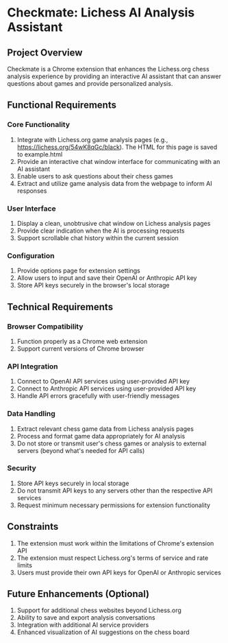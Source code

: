 # Checkmate: Lichess AI Analysis Assistant

## Project Overview
Checkmate is a Chrome extension that enhances the Lichess.org chess analysis experience by providing an interactive AI assistant that can answer questions about games and provide personalized analysis.

## Functional Requirements

### Core Functionality
1. Integrate with Lichess.org game analysis pages (e.g., https://lichess.org/54wK8qGc/black). The HTML for this page is saved to example.html
2. Provide an interactive chat window interface for communicating with an AI assistant
3. Enable users to ask questions about their chess games
4. Extract and utilize game analysis data from the webpage to inform AI responses

### User Interface
1. Display a clean, unobtrusive chat window on Lichess analysis pages
2. Provide clear indication when the AI is processing requests
3. Support scrollable chat history within the current session

### Configuration
1. Provide options page for extension settings
2. Allow users to input and save their OpenAI or Anthropic API key
3. Store API keys securely in the browser's local storage

## Technical Requirements

### Browser Compatibility
1. Function properly as a Chrome web extension
2. Support current versions of Chrome browser

### API Integration
1. Connect to OpenAI API services using user-provided API key
2. Connect to Anthropic API services using user-provided API key
3. Handle API errors gracefully with user-friendly messages

### Data Handling
1. Extract relevant chess game data from Lichess analysis pages
2. Process and format game data appropriately for AI analysis
3. Do not store or transmit user's chess games or analysis to external servers (beyond what's needed for API calls)

### Security
1. Store API keys securely in local storage
2. Do not transmit API keys to any servers other than the respective API services
3. Request minimum necessary permissions for extension functionality

## Constraints
1. The extension must work within the limitations of Chrome's extension API
2. The extension must respect Lichess.org's terms of service and rate limits
3. Users must provide their own API keys for OpenAI or Anthropic services

## Future Enhancements (Optional)
1. Support for additional chess websites beyond Lichess.org
2. Ability to save and export analysis conversations
3. Integration with additional AI service providers
4. Enhanced visualization of AI suggestions on the chess board
